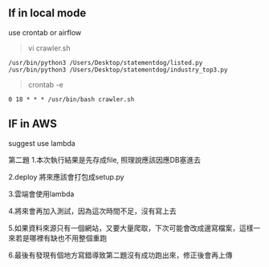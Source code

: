 ## If in local mode
use crontab or airflow

> vi crawler.sh
```
/usr/bin/python3 /Users/Desktop/statementdog/listed.py
/usr/bin/python3 /Users/Desktop/statementdog/industry_top3.py
```

> crontab -e
```
0 18 * * * /usr/bin/bash crawler.sh
```

## IF in AWS
suggest use lambda


第二題
1.本次執行結果是先存成file, 照理說應該因應DB塞進去

2.deploy 將來應該會打包成setup.py

3.雲端會使用lambda

4.將來會再加入測試，因為這次時間不足，沒有寫上去

5.如果資料來源只有一個網站，又要大量爬取，下次可能會改成邊寫檔案，這樣一來若是哪裡有缺也不用整個重跑

6.最後有發現有個地方寫錯導致第二題沒有成功跑出來，修正後會再上傳

